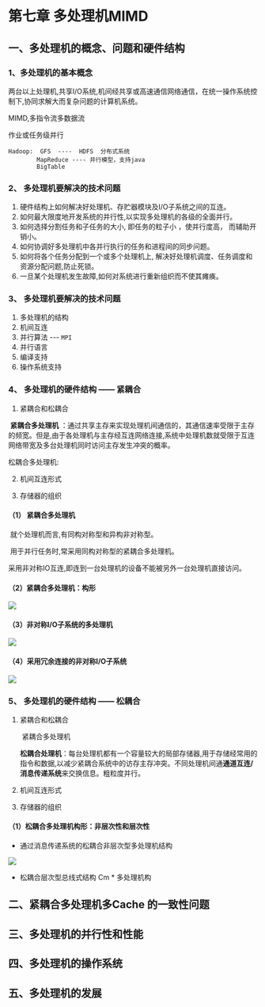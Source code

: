 # 第七章 多处理机MIMD

## 一、多处理机的概念、问题和硬件结构

### 1、多处理机的基本概念

两台以上处理机,共享I/O系统,机间经共享或高速通信网络通信，在统一操作系统控制下,协同求解大而复杂问题的计算机系统。

 MIMD,多指令流多数据流

 作业或任务级并行

```
Hadoop:  GFS  ----  HDFS  分布式系统
		MapReduce ---- 并行模型，支持java
		BigTable
```

### 2、 多处理机要解决的技术问题

1. 硬件结构上如何解决好处理机、存贮器模块及I/O子系统之间的互连。
2. 如何最大限度地开发系统的并行性,以实现多处理机的各级的全面并行。
3. 如何选择分割任务和子任务的大小, 即任务的粒子小 ，使并行度高， 而辅助开销小。
4.  如何协调好多处理机中各并行执行的任务和进程间的同步问题。
5. 如何将各个任务分配到一个或多个处理机上, 解决好处理机调度、任务调度和资源分配问题,防止死锁。
6. 一旦某个处理机发生故障,如何对系统进行重新组织而不使其瘫痪。

### 3、 多处理机要解决的技术问题

1. 多处理机的结构
2. 机间互连
3. 并行算法   ---  `MPI`
4. 并行语言
5. 编译支持
6. 操作系统支持

### 4、 多处理机的硬件结构   ——   紧耦合

1. 紧耦合和松耦合

​		**紧耦合多处理机** ：通过共享主存来实现处理机间通信的，其通信速率受限于主存的频宽。但是,由于各处理机与主存经互连网络连接,系统中处理机数就受限于互连网络带宽及多台处理机同时访问主存发生冲突的概率。

松耦合多处理机:

2. 机间互连形式

3. 存储器的组织

#### （1） 紧耦合多处理机

​		就个处理机而言,有同构对称型和异构非对称型。

​		用于并行任务时,常采用同构对称型的紧耦合多处理机。

​		采用非对称IO互连,即连到一台处理机的设备不能被另外一台处理机直接访问。

#### （2）紧耦合多处理机：构形

![](F:\自考\计算机系统结构\img\2020-06-01_114036.jpg)

#### （3）非对称I/O子系统的多处理机

![](F:\自考\计算机系统结构\img\2020-06-01_115223.jpg)

#### （4）采用冗余连接的非对称I/O子系统

![](F:\自考\计算机系统结构\img\2020-06-01_115427.jpg)

### 5、 多处理机的硬件结构   ——  松耦合

1. 紧耦合和松耦合

   ​	紧耦合多处理机

   ​	**松耦合处理机**：每台处理机都有一个容量较大的局部存储器,用于存储经常用的指令和数据,以减少紧耦合系统中的访存主存冲突。不同处理机间通**通道互连/消息传递系统**来交换信息。粗粒度并行。

2. 机间互连形式

3. 存储器的组织

#### （1）松耦合多处理机构形：非层次性和层次性

- 通过消息传递系统的松耦合非层次型多处理机结构

![](F:\自考\计算机系统结构\img\2020-06-01_132811.jpg)

- 松耦合层次型总线式结构    Cm * 多处理机构

## 二、紧耦合多处理机多Cache 的一致性问题

## 三、多处理机的并行性和性能

## 四、多处理机的操作系统

## 五、多处理机的发展

